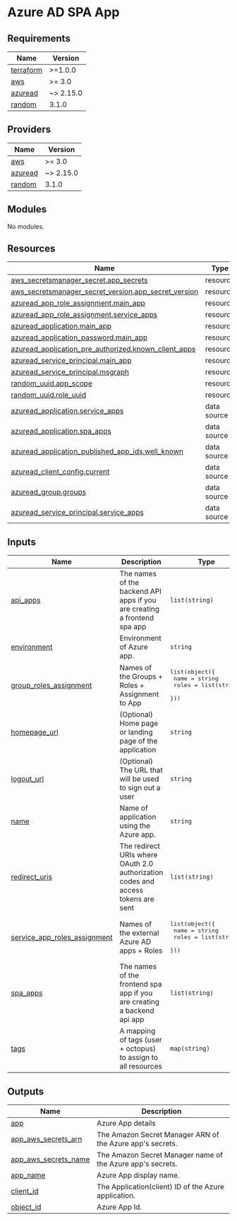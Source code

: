 # Azure AD SPA App
<!-- BEGINNING OF PRE-COMMIT-TERRAFORM DOCS HOOK -->
## Requirements

| Name | Version |
|------|---------|
| <a name="requirement_terraform"></a> [terraform](#requirement\_terraform) | >=1.0.0 |
| <a name="requirement_aws"></a> [aws](#requirement\_aws) | >= 3.0 |
| <a name="requirement_azuread"></a> [azuread](#requirement\_azuread) | ~> 2.15.0 |
| <a name="requirement_random"></a> [random](#requirement\_random) | 3.1.0 |

## Providers

| Name | Version |
|------|---------|
| <a name="provider_aws"></a> [aws](#provider\_aws) | >= 3.0 |
| <a name="provider_azuread"></a> [azuread](#provider\_azuread) | ~> 2.15.0 |
| <a name="provider_random"></a> [random](#provider\_random) | 3.1.0 |

## Modules

No modules.

## Resources

| Name | Type |
|------|------|
| [aws_secretsmanager_secret.app_secrets](https://registry.terraform.io/providers/hashicorp/aws/latest/docs/resources/secretsmanager_secret) | resource |
| [aws_secretsmanager_secret_version.app_secret_version](https://registry.terraform.io/providers/hashicorp/aws/latest/docs/resources/secretsmanager_secret_version) | resource |
| [azuread_app_role_assignment.main_app](https://registry.terraform.io/providers/hashicorp/azuread/latest/docs/resources/app_role_assignment) | resource |
| [azuread_app_role_assignment.service_apps](https://registry.terraform.io/providers/hashicorp/azuread/latest/docs/resources/app_role_assignment) | resource |
| [azuread_application.main_app](https://registry.terraform.io/providers/hashicorp/azuread/latest/docs/resources/application) | resource |
| [azuread_application_password.main_app](https://registry.terraform.io/providers/hashicorp/azuread/latest/docs/resources/application_password) | resource |
| [azuread_application_pre_authorized.known_client_apps](https://registry.terraform.io/providers/hashicorp/azuread/latest/docs/resources/application_pre_authorized) | resource |
| [azuread_service_principal.main_app](https://registry.terraform.io/providers/hashicorp/azuread/latest/docs/resources/service_principal) | resource |
| [azuread_service_principal.msgraph](https://registry.terraform.io/providers/hashicorp/azuread/latest/docs/resources/service_principal) | resource |
| [random_uuid.app_scope](https://registry.terraform.io/providers/hashicorp/random/3.1.0/docs/resources/uuid) | resource |
| [random_uuid.role_uuid](https://registry.terraform.io/providers/hashicorp/random/3.1.0/docs/resources/uuid) | resource |
| [azuread_application.service_apps](https://registry.terraform.io/providers/hashicorp/azuread/latest/docs/data-sources/application) | data source |
| [azuread_application.spa_apps](https://registry.terraform.io/providers/hashicorp/azuread/latest/docs/data-sources/application) | data source |
| [azuread_application_published_app_ids.well_known](https://registry.terraform.io/providers/hashicorp/azuread/latest/docs/data-sources/application_published_app_ids) | data source |
| [azuread_client_config.current](https://registry.terraform.io/providers/hashicorp/azuread/latest/docs/data-sources/client_config) | data source |
| [azuread_group.groups](https://registry.terraform.io/providers/hashicorp/azuread/latest/docs/data-sources/group) | data source |
| [azuread_service_principal.service_apps](https://registry.terraform.io/providers/hashicorp/azuread/latest/docs/data-sources/service_principal) | data source |

## Inputs

| Name | Description | Type | Default | Required |
|------|-------------|------|---------|:--------:|
| <a name="input_api_apps"></a> [api\_apps](#input\_api\_apps) | The names of the backend API apps if you are creating a frontend spa app | `list(string)` | `[]` | no |
| <a name="input_environment"></a> [environment](#input\_environment) | Environment of Azure app. | `string` | n/a | yes |
| <a name="input_group_roles_assignment"></a> [group\_roles\_assignment](#input\_group\_roles\_assignment) | Names of the Groups + Roles + Assignment to App | <pre>list(object({<br>    name  = string<br>    roles = list(string)<br>  }))</pre> | `[]` | no |
| <a name="input_homepage_url"></a> [homepage\_url](#input\_homepage\_url) | (Optional) Home page or landing page of the application | `string` | `null` | no |
| <a name="input_logout_url"></a> [logout\_url](#input\_logout\_url) | (Optional) The URL that will be used to sign out a user | `string` | `null` | no |
| <a name="input_name"></a> [name](#input\_name) | Name of application using the Azure app. | `string` | n/a | yes |
| <a name="input_redirect_uris"></a> [redirect\_uris](#input\_redirect\_uris) | The redirect URIs where OAuth 2.0 authorization codes and access tokens are sent | `list(string)` | `[]` | no |
| <a name="input_service_app_roles_assignment"></a> [service\_app\_roles\_assignment](#input\_service\_app\_roles\_assignment) | Names of the external Azure AD apps + Roles | <pre>list(object({<br>    name  = string<br>    roles = list(string)<br>  }))</pre> | `[]` | no |
| <a name="input_spa_apps"></a> [spa\_apps](#input\_spa\_apps) | The names of the frontend spa app if you are creating a backend api app | `list(string)` | `[]` | no |
| <a name="input_tags"></a> [tags](#input\_tags) | A mapping of tags (user + octopus) to assign to all resources | `map(string)` | n/a | yes |

## Outputs

| Name | Description |
|------|-------------|
| <a name="output_app"></a> [app](#output\_app) | Azure App details |
| <a name="output_app_aws_secrets_arn"></a> [app\_aws\_secrets\_arn](#output\_app\_aws\_secrets\_arn) | The Amazon Secret Manager ARN of the Azure app's secrets. |
| <a name="output_app_aws_secrets_name"></a> [app\_aws\_secrets\_name](#output\_app\_aws\_secrets\_name) | The Amazon Secret Manager name of the Azure app's secrets. |
| <a name="output_app_name"></a> [app\_name](#output\_app\_name) | Azure App display name. |
| <a name="output_client_id"></a> [client\_id](#output\_client\_id) | The Application(client) ID of the Azure application. |
| <a name="output_object_id"></a> [object\_id](#output\_object\_id) | Azure App Id. |
<!-- END OF PRE-COMMIT-TERRAFORM DOCS HOOK -->
